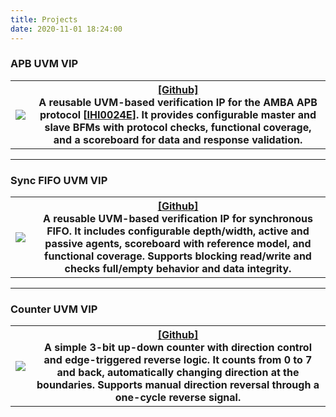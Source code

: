```yaml
---
title: Projects
date: 2020-11-01 18:24:00
---
```


### APB UVM VIP

<div
    class = "projectBox">
  <table>
    <tr>
      <th
        class = "imageColumn">
            <img src = "APB.png"
            class = "projectImg">
          </a>
      </th>
      <th class="textColumn">
        <div class="myLink">
          <a href="https://github.com/PKhuang-TW/pkhuang_apb_vip" target="_blank">[Github]</a>
        </div>
        <div class="description">
          A reusable UVM-based verification IP for the AMBA APB protocol [<a href="https://developer.arm.com/documentation/ihi0024/e/" target="_blank">IHI0024E</a>]. It provides configurable <strong>master and slave BFMs</strong> with protocol checks, functional coverage, and a scoreboard for data and response validation.
        </div>
      </th>
    </tr>
  </table>
</div>

---



### Sync FIFO UVM VIP

<div
    class = "projectBox">
  <table>
    <tr>
      <th
        class = "imageColumn">
            <img src = "SyncFIFO.png"
            class = "projectImg">
          </a>
      </th>
      <th class="textColumn">
        <div class="myLink">
          <a href="https://github.com/PKhuang-TW/pkhuang_sync_fifo_vip" target="_blank">[Github]</a>
        </div>
        <div class="description">
          A reusable UVM-based verification IP for synchronous FIFO. It includes configurable depth/width,
          <strong>active and passive agents, scoreboard with reference model, and functional coverage</strong>.
          Supports blocking read/write and checks full/empty behavior and data integrity.
        </div>
      </th>
    </tr>
  </table>
</div>

---

### Counter UVM VIP
<div
    class = "projectBox">
  <table>
    <tr>
      <th
        class = "imageColumn">
            <img src = "counter.png"
            class = "projectImg">
          </a>
      </th>
      <th class="textColumn">
        <div class="myLink">
          <a href="https://github.com/PKhuang-TW/pkhuang_up_down_counter_vip" target="_blank">[Github]</a>
        </div>
        <div class="description">
          A simple 3-bit up-down counter with direction control and edge-triggered reverse logic. It counts from 0 to 7 and back, automatically changing direction at the boundaries. Supports manual direction reversal through a one-cycle reverse signal.
        </div>
      </th>
    </tr>
  </table>
</div>

<!-- ---
### [Multi-Style Semantic Style Transfer](/MultiStyleNST/)

<div
    class = "projectBox">
  <table>
    <tr>
      <th
        class = "imageColumn">
            <img src = "MultiStyleNST.png"
            class = "projectImg">
          </a>
      </th>
      <th
        class = "textColumn">
            This project is aimed to transfer different semantic objects in one image into different styles. We use pretrained semantic segmentation model (DeepLab-V3) to get the foregound and backgound region, and apply style transfer on different style for each region. In addition to style loss and content loss in traditional neural style transfer, we futher add style-blending loss and total variance loss to make the result more harmony when blending very different style. Also, we provide custom control of blending effect. 
      </th>
    </tr>
  </table>
</div>

---

### [Enchanter](/Enchanter/)

<div
    class = "projectBox">
  <table>
    <tr>
      <th
        class = "imageColumn">
            <img src = "Enchanter.png" width="800"
            class = "projectImg">
          </a>
      </th>
      <th
        class = "textColumn">
            This is a <b>Multiplayer VR Game</b> with <b>Gesture Recognition</b>. Players fight against each other by casting magic spells drew by their VR controller. Enchanter is developed on HTC VIVE, and <a href="https://www.photonengine.com/zh-TW/Photon">Photon</a> is used to synchronize the connection. A CNN model is trained to recognize gestures, with five spell symbols and one noise category. We have designed a total of nine skills, each of which has its own characteristics. Players can choose five corresponding spell symbols in the lobby. In addition, in order to prevent dizziness when the player moves in the game, we narrowed the field of view when the user turns his head or moves in the game.
      </th>
    </tr>
  </table>
</div>

---

### [Love is in the Air](https://bldpiqo.wixsite.com/ucidgroup1)

<div
    class = "projectBox">
  <table>
    <tr>
      <th
        class = "imageColumn">
            <img src = "Love-is-in-the-Air.jpg"
            class = "projectImg">
          </a>
      </th>
      <th
        class = "textColumn">
            Couples tend to meetup regularly to maintain the relationship, and to keep in touch. Some of them might be disappointed by the distance or meetup frequency. We’d like to build the network to support these relationships, make them feel secure in the relationship. We conduct an interview and build up an affinity wall to narrow down to several key findings. A <b>Mouse</b> for couples is our design solution after creating personas. Finally, an usability test is conducted to evaluate our system.
      </th>
    </tr>
  </table>
</div>

---

### [Music Box](/MusicBox/)

<div
    class = "projectBox">
  <table>
    <tr>
      <th
        class = "imageColumn">
        <img src = "MusicBox.jpg"
            class = "projectImg">
      </th>
      <th
        class = "textColumn">
            This is a <b>Self-Made Music Box</b> built with Arduino. Music will be read through SD module (LC-SD) and output by a 8-Ohm 2W speaker. Buttons on the box supports <b>Play/Stop, Next/Previous</b> LCD was prepared to show music name. However, the LCD module doesn't support Traditional Chinese output, so the LCD was not implemented in this project finally.
      </th>
    </tr>
  </table>
</div>

---


### [CoinForest](/CoinForest/)
<div
    class = "projectBox">
  <table>
    <tr>
      <th
        class = "imageColumn">
        <img src = "CoinForest.png"
            class = "projectImg">
      </th>
      <th
        class = "textColumn">
            This is a <b>PC Game</b> built by Unity 3D. There are 10 coins in the world, player can either play again or exit after collecting all the coins. <I>Due to the computer performance is not very good, the recorded video is a bit lag, but there is no such phenomenon when playing.</I>
      </th>
    </tr>
  </table>
</div>


---



### [iRing](/iRing/)

<div
    class = "projectBox">
  <table>
    <tr>
      <th
        class = "imageColumn">
        <img src = "iRing.jpg"
            class = "projectImg">
      </th>
      <th
        class = "textColumn">
            This is a intelligent ring using <b>Infrared Reflection</b>. 4 IR sensors are attached on the 3D-printed Ring. Data from each sensor were collected in four states and was used to recognize current states in real time. The states are determined by the distance between finger and ring since the result will be different in each situation. Arduino and Python are used to collect data; Processing is used to build the interface.
      </th>
    </tr>
  </table>
</div>


---


### [HappyDancing](/HappyDancing/)
<div
    class = "projectBox">
  <table>
    <tr>
      <th
        class = "imageColumn">
        <img src = "HappyDancing.png"
            class = "projectImg">
      </th>
      <th
        class = "textColumn">
            Two AR character are assigned to two QR codes in this project, and will dance to each other while they meet in AR world. Dancing animation and music will begin when they start dancing.
      </th>
    </tr>
  </table>
</div> -->